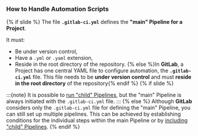 ### How to Handle Automation Scripts

{% if slide %}
The file **`.gitlab-ci.yml`** defines the **"main" Pipeline for a Project**.

It must:

- Be under version control,
- Have a `.yml` or `.yaml` extension,
- Reside in the root directory of the repository.
{% else %}In **GitLab**, a Project has one central YAML file to configure automation, the **`.gitlab-ci.yml`** file.
This file needs to be **under version control** and must **reside in the root directory** of the <i class="fab fa-git"></i> repository{% endif %}
{% if slide %}

:::{note}
It is possible to [run "child" Pipelines](https://docs.gitlab.com/ee/ci/pipelines/pipeline_architectures.html#parent-child-pipelines), but the "main" Pipeline is always initiated with the `.gitlab-ci.yml` file.
:::
{% else %}
Although **GitLab** considers only the `.gitlab-ci.yml` file for defining the "main" Pipeline, you can still set up multiple pipelines.
This can be achieved by establishing conditions for the individual steps within the main Pipeline or by [including "child" Pipelines](https://docs.gitlab.com/ee/ci/pipelines/pipeline_architectures.html#parent-child-pipelines).
{% endif %}

